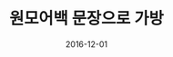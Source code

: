 ---
layout: post
title:  "원모어백 문장으로 가방"
date:   2016-12-01
categories: z_unused
sub-cat: commissioned work
bg-color-1:	bfd7ff
bg-color-2: eee
img:
    - /img/omb/omb3.jpg
    - /img/omb/omb.jpg
collab: 
    - "[기획 및 사진.원모어백(모모미)](http://onemorebag.kr)"
    - "글.황인찬, 이제니, 박준"
txt:
---